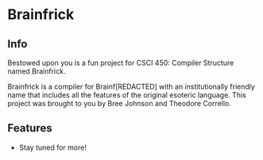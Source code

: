 # Brainfrick

## Info

Bestowed upon you is a fun project for CSCI 450: Compiler Structure named Brainfrick.

Brainfrick is a compiler for Brainf\[REDACTED] with an institutionally friendly name that includes all the features of the original esoteric language. This project was brought to you by Bree Johnson and Theodore Corrello.

## Features

- Stay tuned for more!
